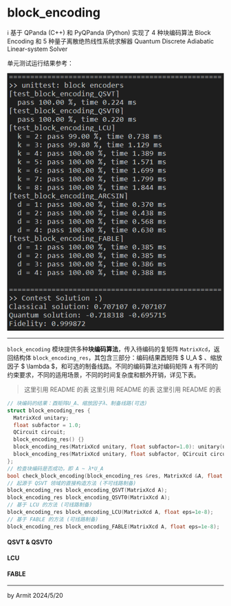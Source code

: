 # block_encoding

ℹ 基于 QPanda (C++) 和 PyQPanda (Python) 实现了 4 种块编码算法 Block Encoding 和 5 种量子离散绝热线性系统求解器 Quantum Discrete Adiabatic Linear-system Solver

单元测试运行结果参考：

![demo](img/demo.png)

----

`block_encoding` 模块提供多种**块编码算法**，传入待编码的复矩阵 `MatrixXcd`，返回结构体 `block_encoding_res`，其包含三部分：编码结果酉矩阵 $ U_A $ 、缩放因子 $ \lambda $，和可选的制备线路。不同的编码算法对编码矩阵 `A` 有不同的约束要求，不同的适用场景，不同的时间复杂度和额外开销，详见下表。

> 这里引用 README 的表
> 这里引用 README 的表
> 这里引用 README 的表

```cpp
// 块编码的结果：酉矩阵U_A、缩放因子λ、制备线路(可选)
struct block_encoding_res {
  MatrixXcd unitary;
  float subfactor = 1.0;
  QCircuit circuit;
  block_encoding_res() {}
  block_encoding_res(MatrixXcd unitary, float subfactor=1.0): unitary(unitary), subfactor(subfactor) {}
  block_encoding_res(MatrixXcd unitary, float subfactor, QCircuit circuit): unitary(unitary), subfactor(subfactor), circuit(circuit) {}
};
// 检查块编码是否成功，即 A ~ λ*U_A
bool check_block_encoding(block_encoding_res &res, MatrixXcd &A, float eps=1e-5);
// 起源于 QSVT 领域的直接构造方法 (不可线路制备)
block_encoding_res block_encoding_QSVT(MatrixXcd A);
block_encoding_res block_encoding_QSVT0(MatrixXcd A);
// 基于 LCU 的方法 (可线路制备)
block_encoding_res block_encoding_LCU(MatrixXcd A, float eps=1e-8);
// 基于 FABLE 的方法 (可线路制备)
block_encoding_res block_encoding_FABLE(MatrixXcd A, float eps=1e-8);
```

#### QSVT & QSVT0

#### LCU

#### FABLE

----
by Armit
2024/5/20
